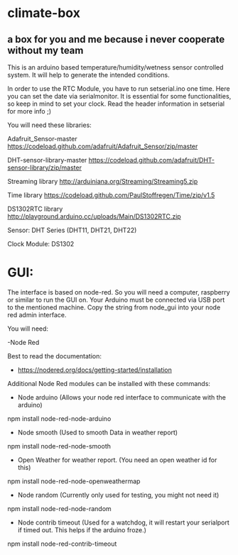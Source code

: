 # climate-box
a box for you and me because i never cooperate without my team
--
This is an arduino based temperature/humidity/wetness sensor controlled system. It will help to generate the intended conditions.

In order to use the RTC Module, you have to run setserial.ino one time. Here you can set the date via serialmonitor.  It is essential for some functionalities, so keep in mind to set your clock. Read the header information in setserial for more info ;) 

You will need these libraries:

Adafruit_Sensor-master https://codeload.github.com/adafruit/Adafruit_Sensor/zip/master

DHT-sensor-library-master https://codeload.github.com/adafruit/DHT-sensor-library/zip/master

Streaming library http://arduiniana.org/Streaming/Streaming5.zip

Time library https://codeload.github.com/PaulStoffregen/Time/zip/v1.5

DS1302RTC library http://playground.arduino.cc/uploads/Main/DS1302RTC.zip

Sensor:
DHT Series (DHT11, DHT21, DHT22)

Clock Module:
DS1302


# GUI:
The interface is based on node-red. So you will need a computer, raspberry or similar to run the GUI on.
Your Arduino must be connected via USB port to the mentioned machine. Copy the string from node_gui into your node red admin interface.

You will need:

-Node Red 

Best to read the documentation:

- https://nodered.org/docs/getting-started/installation


Additional Node Red modules can be installed with these commands:

- Node arduino (Allows your node red interface to communicate with the arduino)

npm install node-red-node-arduino


- Node smooth (Used to smooth Data in weather report)

npm install node-red-node-smooth


- Open Weather for weather report. (You need an open weather id for this)

npm install node-red-node-openweathermap 


- Node random (Currently only used for testing, you might not need it)

npm install node-red-node-random

- Node contrib timeout (Used for a watchdog, it will restart your serialport if timed out. This helps if the arduino froze.)

npm install node-red-contrib-timeout



